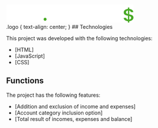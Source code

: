 <div class= "logo">
  <img src= "./assets/logo.svg" alt= "Logo Dev Finance">
</div>
.logo {
text-align: center;
}
## Technologies

This project was developed with the following technologies:

- [HTML]
- [JavaScript]
- [CSS]


## Functions

The project has the following features:

- [Addition and exclusion of income and expenses]
- [Account category inclusion option]
- [Total result of incomes, expenses and balance]
